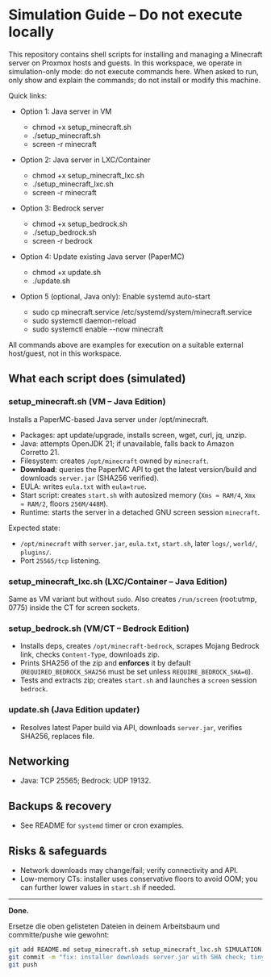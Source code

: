 # Simulation Guide – Do not execute locally

This repository contains shell scripts for installing and managing a Minecraft server on Proxmox hosts and guests. In this workspace, we operate in simulation-only mode: do not execute commands here. When asked to run, only show and explain the commands; do not install or modify this machine.

Quick links:

* Option 1: Java server in VM

  * chmod +x setup_minecraft.sh
  * ./setup_minecraft.sh
  * screen -r minecraft
* Option 2: Java server in LXC/Container

  * chmod +x setup_minecraft_lxc.sh
  * ./setup_minecraft_lxc.sh
  * screen -r minecraft
* Option 3: Bedrock server

  * chmod +x setup_bedrock.sh
  * ./setup_bedrock.sh
  * screen -r bedrock
* Option 4: Update existing Java server (PaperMC)

  * chmod +x update.sh
  * ./update.sh
* Option 5 (optional, Java only): Enable systemd auto-start

  * sudo cp minecraft.service /etc/systemd/system/minecraft.service
  * sudo systemctl daemon-reload
  * sudo systemctl enable --now minecraft

All commands above are examples for execution on a suitable external host/guest, not in this workspace.

## What each script does (simulated)

### setup_minecraft.sh (VM – Java Edition)

Installs a PaperMC-based Java server under /opt/minecraft.

* Packages: apt update/upgrade, installs screen, wget, curl, jq, unzip.
* Java: attempts OpenJDK 21; if unavailable, falls back to Amazon Corretto 21.
* Filesystem: creates `/opt/minecraft` owned by `minecraft`.
* **Download**: queries the PaperMC API to get the latest version/build and downloads `server.jar` (SHA256 verified).
* EULA: writes `eula.txt` with `eula=true`.
* Start script: creates `start.sh` with autosized memory (`Xms ≈ RAM/4`, `Xmx ≈ RAM/2`, floors `256M/448M`).
* Runtime: starts the server in a detached GNU screen session `minecraft`.

Expected state:

* `/opt/minecraft` with `server.jar`, `eula.txt`, `start.sh`, later `logs/`, `world/`, `plugins/`.
* Port `25565/tcp` listening.

### setup_minecraft_lxc.sh (LXC/Container – Java Edition)

Same as VM variant but without `sudo`. Also creates `/run/screen` (root:utmp, 0775) inside the CT for screen sockets.

### setup_bedrock.sh (VM/CT – Bedrock Edition)

* Installs deps, creates `/opt/minecraft-bedrock`, scrapes Mojang Bedrock link, checks `Content-Type`, downloads zip.
* Prints SHA256 of the zip and **enforces** it by default (`REQUIRED_BEDROCK_SHA256` must be set unless `REQUIRE_BEDROCK_SHA=0`).
* Tests and extracts zip; creates `start.sh` and launches a `screen` session `bedrock`.

### update.sh (Java Edition updater)

* Resolves latest Paper build via API, downloads `server.jar`, verifies SHA256, replaces file.

## Networking

* Java: TCP 25565; Bedrock: UDP 19132.

## Backups & recovery

* See README for `systemd` timer or cron examples.

## Risks & safeguards

* Network downloads may change/fail; verify connectivity and API.
* Low-memory CTs: installer uses conservative floors to avoid OOM; you can further lower values in `start.sh` if needed.

---

**Done.**

Ersetze die oben gelisteten Dateien in deinem Arbeitsbaum und committe/pushe wie gewohnt:

```bash
git add README.md setup_minecraft.sh setup_minecraft_lxc.sh SIMULATION.md
git commit -m "fix: installer downloads server.jar with SHA check; tiny-CT RAM floors; remove broken banner"
git push
```
